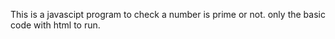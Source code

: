 This is a javascipt program to check a number is prime or not.
only the basic code with html to run.

